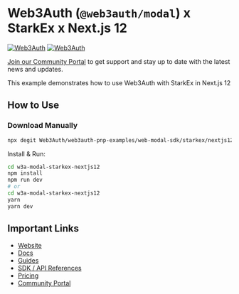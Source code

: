 # Web3Auth (`@web3auth/modal`) x StarkEx x Next.js 12

[![Web3Auth](https://img.shields.io/badge/Web3Auth-SDK-blue)](https://web3auth.io/docs/sdk/pnp/web/modal)
[![Web3Auth](https://img.shields.io/badge/Web3Auth-Community-cyan)](https://community.web3auth.io)

[Join our Community Portal](https://community.web3auth.io/) to get support and stay up to date with the latest news and updates.

This example demonstrates how to use Web3Auth with StarkEx in Next.js 12

## How to Use

### Download Manually

```bash
npx degit Web3Auth/web3auth-pnp-examples/web-modal-sdk/starkex/nextjs12-starkex-modal-example w3a-modal-starkex-nextjs12
```

Install & Run:

```bash
cd w3a-modal-starkex-nextjs12
npm install
npm run dev
# or
cd w3a-modal-starkex-nextjs12
yarn
yarn dev
```

## Important Links

- [Website](https://web3auth.io)
- [Docs](https://web3auth.io/docs)
- [Guides](https://web3auth.io/docs/content-hub?type=guides)
- [SDK / API References](https://web3auth.io/docs/sdk)
- [Pricing](https://web3auth.io/pricing.html)
- [Community Portal](https://community.web3auth.io)

